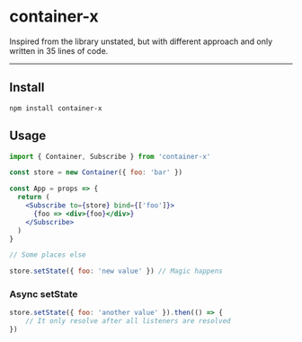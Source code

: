 # container-x

Inspired from the library unstated, but with different approach and only written in 35 lines of code.

---

## Install
```
npm install container-x
```

## Usage
```jsx
import { Container, Subscribe } from 'container-x'

const store = new Container({ foo: 'bar' })

const App = props => {
  return (
    <Subscribe to={store} bind={['foo']}>
      {foo => <div>{foo}</div>}
    </Subscribe>
  )
}

// Some places else

store.setState({ foo: 'new value' }) // Magic happens
```

### Async setState
```js
store.setState({ foo: 'another value' }).then(() => {
	// It only resolve after all listeners are resolved
})
```
